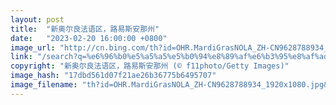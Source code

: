 ```yaml
---
layout: post
title:  "新奥尔良法语区，路易斯安那州"
date:   "2023-02-20 16:00:00 +0800"
image_url: "http://cn.bing.com/th?id=OHR.MardiGrasNOLA_ZH-CN9628788934_1920x1080.jpg&rf=LaDigue_1920x1080.jpg&pid=hp"
link: "/search?q=%e6%96%b0%e5%a5%a5%e5%b0%94%e8%89%af%e6%b3%95%e8%af%ad%e5%8c%ba&form=hpcapt&mkt=zh-cn"
copyright: "新奥尔良法语区，路易斯安那州 (© f11photo/Getty Images)"
image_hash: "17dbd561d07f21ae26b36775b6495707"
image_filename: "th?id=OHR.MardiGrasNOLA_ZH-CN9628788934_1920x1080.jpg&rf=LaDigue_1920x1080.jpg&pid=hp"
---
```

